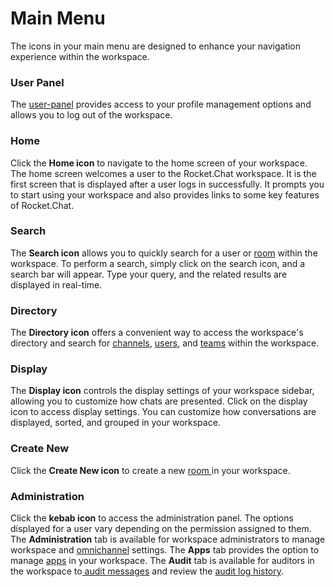 # Main Menu

The icons in your main menu are designed to enhance your navigation experience within the workspace.

### User Panel

The [user-panel](user-panel/ "mention") provides access to your profile management options and allows you to log out of the workspace.

### Home

Click the <img src="../../.gitbook/assets/home-icon.png" alt="" data-size="line">**Home icon** to navigate to the home screen of your workspace. The home screen welcomes a user to the Rocket.Chat workspace. It is the first screen that is displayed after a user logs in successfully. It prompts you to start using your workspace and also provides links to some key features of Rocket.Chat.

### Search

The <img src="../../.gitbook/assets/search-icon.png" alt="" data-size="line">**Search icon** allows you to quickly search for a user or [room](rooms/) within the workspace. To perform a search, simply click on the search icon, and a search bar will appear. Type your query, and the related results are displayed in real-time.

### Directory

The <img src="../../.gitbook/assets/directory-icon.png" alt="" data-size="line">**Directory icon** offers a convenient way to access the workspace's directory and search for [channels](rooms/channels/), [users](../workspace-administration/users/), and [teams](rooms/teams/) within the workspace.

### Display

The <img src="../../.gitbook/assets/display-icon.png" alt="" data-size="line">**Display icon** controls the display settings of your workspace sidebar, allowing you to customize how chats are presented. Click on the display icon to access display settings. You can customize how conversations are displayed, sorted, and grouped in your workspace.

### Create New

Click the <img src="../../.gitbook/assets/create-new-icon.png" alt="" data-size="line">**Create New icon** to create a new [room ](rooms/)in your workspace.&#x20;

### Administration

Click the **kebab icon** to access the administration panel. The options displayed for a user vary depending on the permission assigned to them. The **Administration** tab is available for workspace administrators to manage workspace and [omnichannel](../omnichannel/) settings. The **Apps** tab provides the option to manage [apps](../../extend-rocket.chat-capabilities/rocket.chat-marketplace/) in your workspace. The **Audit** tab is available for auditors in the workspace to[ audit messages](../user-management/message-auditor/) and review the [audit log history](../user-management/message-auditor/audit-logs.md).&#x20;
